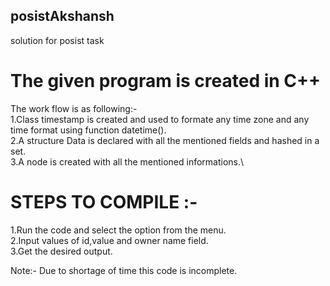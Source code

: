 ## posistAkshansh
solution for posist task
# The given program is created in C++

The work flow is as following:-\
1.Class timestamp is created and used to formate any time zone and any time format using function datetime().\
2.A structure Data is declared with all the mentioned fields and hashed in a set.\
3.A node is created with all the mentioned informations.\

# STEPS TO COMPILE :-
1.Run the code and select the option from the menu.\
2.Input values of id,value and owner name field.\
3.Get the desired output.

Note:- Due to shortage of time this code is incomplete.
